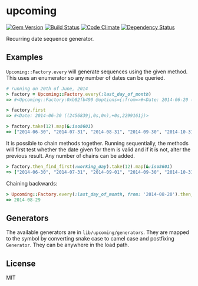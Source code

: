 # upcoming

[![Gem Version](https://badge.fury.io/rb/upcoming.svg)](http://badge.fury.io/rb/upcoming)
[![Build Status](https://travis-ci.org/sldblog/upcoming.svg)](https://travis-ci.org/sldblog/upcoming)
[![Code Climate](https://codeclimate.com/github/sldblog/upcoming.png)](https://codeclimate.com/github/sldblog/upcoming)
[![Dependency Status](https://gemnasium.com/sldblog/upcoming.svg)](https://gemnasium.com/sldblog/upcoming)

Recurring date sequence generator.

## Examples

`Upcoming::Factory.every` will generate sequences using the given method. This uses an enumerator so any number of dates can be queried.

```ruby
# running on 20th of June, 2014
> factory = Upcoming::Factory.every(:last_day_of_month)
=> #<Upcoming::Factory:0xb82fb490 @options={:from=>#<Date: 2014-06-20 ((2456829j,0s,0n),+0s,2299161j)>}, @chain=[#<Upcoming::LastDayOfMonthGenerator:0xb82fb094>]>

> factory.first
=> #<Date: 2014-06-30 ((2456839j,0s,0n),+0s,2299161j)>

> factory.take(12).map(&:iso8601)
=> ["2014-06-30", "2014-07-31", "2014-08-31", "2014-09-30", "2014-10-31", "2014-11-30", "2014-12-31", "2015-01-31", "2015-02-28", "2015-03-31", "2015-04-30", "2015-05-31"]
```

It is possible to chain methods together. Running sequentially, the methods will first test whether the date given for them is valid and if it is not, alter the previous result. Any number of chains can be added.

```ruby
> factory.then_find_first(:working_day).take(12).map(&:iso8601)
=> ["2014-06-30", "2014-07-31", "2014-09-01", "2014-09-30", "2014-10-31", "2014-12-01", "2014-12-31", "2015-02-02", "2015-03-02", "2015-03-31", "2015-04-30", "2015-06-01"]
```

Chaining backwards:

```ruby
> Upcoming::Factory.every(:last_day_of_month, from: '2014-08-20').then_find_latest(:working_day).first
=> 2014-08-29
```

## Generators

The available generators are in `lib/upcoming/generators`. They are mapped to the symbol by converting snake case to camel case and postfixing `Generator`. They can be anywhere in the load path.

## License

MIT

